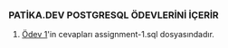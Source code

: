### PATİKA.DEV POSTGRESQL ÖDEVLERİNİ İÇERİR

1. [Ödev 1](https://app.patika.dev/courses/sql/Odev1)'in cevapları assignment-1.sql dosyasındadır.